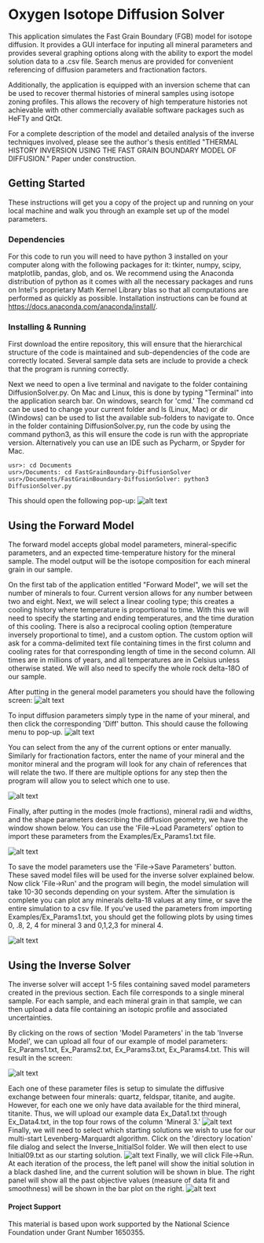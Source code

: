 # Oxygen Isotope Diffusion Solver

This application simulates the Fast Grain Boundary (FGB) model for isotope diffusion. It provides a GUI interface for inputing all mineral parameters and provides several graphing options along with the ability to export the model solution data to a .csv file. Search menus are provided for convenient referencing of diffusion parameters and fractionation factors.

Additionally, the application is equipped with an inversion scheme that can be used to recover thermal histories of mineral samples using isotope zoning profiles. This allows the recovery of high temperature histories not achievable with other commercially available software packages such as HeFTy and QtQt.

For a complete description of the model and detailed analysis of the inverse techniques involved, please see the author's thesis entitled "THERMAL HISTORY INVERSION USING THE FAST GRAIN BOUNDARY MODEL OF DIFFUSION." Paper under construction.

## Getting Started

These instructions will get you a copy of the project up and running on your local machine and walk you through an example set up of the model parameters.

### Dependencies

For this code to run you will need to have python 3 installed on your computer along with the following packages for it: tkinter, numpy, scipy, matplotlib, pandas, glob, and os. We recommend using the Anaconda distribution of python as it comes with all the necessary packages and runs on Intel's proprietary Math Kernel Library blas so that all computations are performed as quickly as possible. Installation instructions can be found at https://docs.anaconda.com/anaconda/install/.

### Installing & Running

First download the entire repository, this will ensure that the hierarchical structure of the code is maintained and sub-dependencies of the code are correctly located. Several sample data sets are include to provide a check that the program is running correctly.

Next we need to open a live terminal and navigate to the folder containing DiffusionSolver.py. On Mac and Linux, this is done by typing "Terminal" into the application search bar. On windows, search for 'cmd.' The command cd can be used to change your current folder and ls (Linux, Mac) or dir (Windows) can be used to list the available sub-folders to navigate to. Once in the folder containing DiffusionSolver.py, run the code by using the command python3, as this will ensure the code is run with the appropriate version. Alternatively you can use an IDE such as Pycharm, or Spyder for Mac.

```
usr>: cd Documents
usr>/Documents: cd FastGrainBoundary-DiffusionSolver
usr>/Documents/FastGrainBoundary-DiffusionSolver: python3 DiffusionSolver.py
```
This should open the following pop-up:
![alt text](Screenshots/Screen01-maingui.png "")

## Using the Forward Model 
The forward model accepts global model parameters, mineral-specific parameters, and an expected time-temperature history for the mineral sample. The model output will be the isotope composition for each mineral grain in our sample.

On the first tab of the application entitled "Forward Model", we will set the number of minerals to four. Current version allows for any number between two and eight. Next, we will select a linear cooling type; this creates a cooling history where temperature is proportional to time. With this we will need to specify the starting and ending temperatures, and the time duration of this cooling. There is also a reciprocal cooling option (temperature inversely proportional to time), and a custom option. The custom option will ask for a comma-delimited text file containing times in the first column and cooling rates for that corresponding length of time in the second column. All times are in millions of years, and all temperatures are in Celsius unless otherwise stated. We will also need to specify the whole rock delta-18O of our sample.

After putting in the general model parameters you should have the following screen:
![alt text](Screenshots/Screen02-mainparams.png "")

To input diffusion parameters simply type in the name of your mineral, and then click the corresponding 'Diff' button. This should cause the following menu to pop-up. 
![alt text](Screenshots/Screen03-diffusion.png "")

You can select from the any of the current options or enter manually. Similarly for fractionation factors, enter the name of your mineral and the monitor mineral and the program will look for any chain of references that will relate the two. If there are multiple options for any step then the program will allow you to select which one to use.

![alt text](Screenshots/Screen04-frac.png "")

Finally, after putting in the modes (mole fractions), mineral radii and widths, and the shape parameters describing the diffusion geometry, we have the window shown below. You can use the 'File->Load Parameters' option to import these parameters from the Examples/Ex_Params1.txt file. 

![alt text](Screenshots/Screen05-allparams.png "")

To save the model parameters use the 'File->Save Parameters' button. These saved model files will be used for the inverse solver explained below. Now click 'File->Run' and the program will begin, the model simulation will take 10-30 seconds depending on your system. After the simulation is complete you can plot any minerals delta-18 values at any time, or save the entire simulation to a csv file. If you've used the parameters from importing Examples/Ex_Params1.txt, you should get the following plots by using times 0, .8, 2, 4 for mineral 3 and 0,1,2,3 for mineral 4.

![alt text](Screenshots/Screen06-modeloutput.png "")


## Using the Inverse Solver
The inverse solver will accept 1-5 files containing saved model parameters created in the previous section. Each file corresponds to a single mineral sample. For each sample, and each mineral grain in that sample, we can then upload a data file containing an isotopic profile and associated uncertainties.

By clicking on the rows of section 'Model Parameters' in the tab 'Inverse Model', we can upload all four of our example of model parameters: Ex_Params1.txt, Ex_Params2.txt, Ex_Params3.txt, Ex_Params4.txt. This will result in the screen:

![alt text](Screenshots/Screen07-invparams.png "")

Each one of these parameter files is setup to simulate the diffusive exchange between four minerals: quartz, feldspar, titanite, and augite. However, for each one we only have data available for the third mineral, titanite. Thus, we will upload our example data Ex_Data1.txt through Ex_Data4.txt, in the top four rows of the column 'Mineral 3.' 
![alt text](Screenshots/Screen08-data.png "")
Finally, we will need to select which starting solutions we wish to use for our multi-start Levenberg-Marquardt algorithm. Click on the 'directory location' file dialog and select the Inverse_InitialSol folder. We will then elect to use Initial09.txt as our starting solution.
![alt text](Screenshots/Screen09-invinitial.png "")
Finally, we will click File->Run. At each iteration of the process, the left panel will show the initial solution in a black dashed line, and the current solution will be shown in blue. The right panel will show all the past objective values (measure of data fit and smoothness) will be shown in the bar plot on the right.
![alt text](Screenshots/Screen10-invdialog.png "")

#### Project Support
This material is based upon work supported by the National Science Foundation under Grant Number 1650355.

